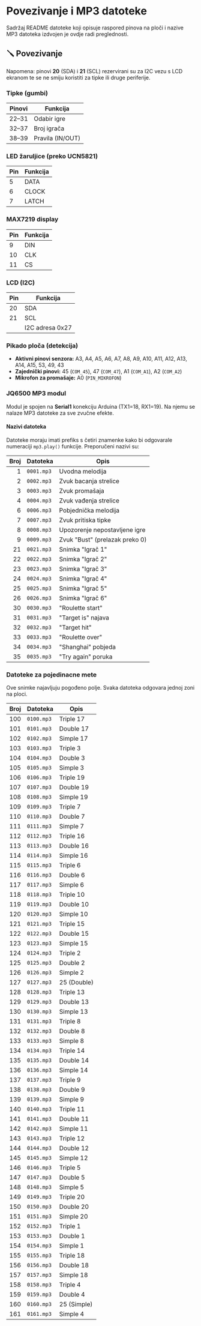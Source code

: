 # Povezivanje i MP3 datoteke

Sadržaj README datoteke koji opisuje raspored pinova na ploči i nazive MP3 datoteka izdvojen je ovdje radi preglednosti.

## 🪛 Povezivanje

Napomena: pinovi **20** (SDA) i **21** (SCL) rezervirani su za I2C vezu s LCD
ekranom te se ne smiju koristiti za tipke ili druge periferije.

### Tipke (gumbi)

| Pinovi | Funkcija         |
|--------|------------------|
| 22–31  | Odabir igre      |
| 32–37  | Broj igrača      |
| 38–39  | Pravila (IN/OUT) |

### LED žaruljice (preko UCN5821)

| Pin    | Funkcija         |
|--------|------------------|
| 5      | DATA             |
| 6      | CLOCK            |
| 7      | LATCH            |

### MAX7219 display

| Pin | Funkcija |
|-----|----------|
| 9   | DIN      |
| 10  | CLK      |
| 11  | CS       |

### LCD (I2C)

| Pin | Funkcija |
|-----|----------|
| 20  | SDA      |
| 21  | SCL      |
|     | I2C adresa 0x27 |

### Pikado ploča (detekcija)

- **Aktivni pinovi senzora:** A3, A4, A5, A6, A7, A8, A9, A10, A11, A12, A13, A14, A15, 53, 49, 43
- **Zajednički pinovi:** 45 (`COM_45`), 47 (`COM_47`), A1 (`COM_A1`), A2 (`COM_A2`)
- **Mikrofon za promašaje:** A0 (`PIN_MIKROFON`)

### JQ6500 MP3 modul

Modul je spojen na **Serial1** konekciju Arduina (TX1=18, RX1=19). Na njemu se nalaze MP3 datoteke za sve zvučne efekte.

#### Nazivi datoteka

Datoteke moraju imati prefiks s četiri znamenke kako bi odgovarale numeraciji `mp3.play()` funkcije. Preporučeni nazivi su:

| Broj | Datoteka        | Opis                     |
|-----:|-----------------|-------------------------|
| 1    | `0001.mp3`      | Uvodna melodija         |
| 2    | `0002.mp3`      | Zvuk bacanja strelice   |
| 3    | `0003.mp3`      | Zvuk promašaja          |
| 4    | `0004.mp3`      | Zvuk vađenja strelice   |
| 6    | `0006.mp3`      | Pobjednička melodija    |
| 7    | `0007.mp3`      | Zvuk pritiska tipke     |
| 8    | `0008.mp3`      | Upozorenje nepostavljene igre |
| 9    | `0009.mp3`      | Zvuk "Bust" (prelazak preko 0) |
| 21   | `0021.mp3`      | Snimka "Igrač 1"        |
| 22   | `0022.mp3`      | Snimka "Igrač 2"        |
| 23   | `0023.mp3`      | Snimka "Igrač 3"        |
| 24   | `0024.mp3`      | Snimka "Igrač 4"        |
| 25   | `0025.mp3`      | Snimka "Igrač 5"        |
| 26   | `0026.mp3`      | Snimka "Igrač 6"        |
| 30   | `0030.mp3`      | "Roulette start"        |
| 31   | `0031.mp3`      | "Target is" najava      |
| 32   | `0032.mp3`      | "Target hit"            |
| 33   | `0033.mp3`      | "Roulette over"         |
| 34   | `0034.mp3`      | "Shanghai" pobjeda      |
| 35   | `0035.mp3`      | "Try again" poruka      |

### Datoteke za pojedinacne mete

Ove snimke najavljuju pogođeno polje. Svaka datoteka odgovara jednoj zoni na ploci.

| Broj | Datoteka | Opis |
|-----:|---------|------|
| 100 | `0100.mp3` | Triple 17 |
| 101 | `0101.mp3` | Double 17 |
| 102 | `0102.mp3` | Simple 17 |
| 103 | `0103.mp3` | Triple 3 |
| 104 | `0104.mp3` | Double 3 |
| 105 | `0105.mp3` | Simple 3 |
| 106 | `0106.mp3` | Triple 19 |
| 107 | `0107.mp3` | Double 19 |
| 108 | `0108.mp3` | Simple 19 |
| 109 | `0109.mp3` | Triple 7 |
| 110 | `0110.mp3` | Double 7 |
| 111 | `0111.mp3` | Simple 7 |
| 112 | `0112.mp3` | Triple 16 |
| 113 | `0113.mp3` | Double 16 |
| 114 | `0114.mp3` | Simple 16 |
| 115 | `0115.mp3` | Triple 6 |
| 116 | `0116.mp3` | Double 6 |
| 117 | `0117.mp3` | Simple 6 |
| 118 | `0118.mp3` | Triple 10 |
| 119 | `0119.mp3` | Double 10 |
| 120 | `0120.mp3` | Simple 10 |
| 121 | `0121.mp3` | Triple 15 |
| 122 | `0122.mp3` | Double 15 |
| 123 | `0123.mp3` | Simple 15 |
| 124 | `0124.mp3` | Triple 2 |
| 125 | `0125.mp3` | Double 2 |
| 126 | `0126.mp3` | Simple 2 |
| 127 | `0127.mp3` | 25 (Double) |
| 128 | `0128.mp3` | Triple 13 |
| 129 | `0129.mp3` | Double 13 |
| 130 | `0130.mp3` | Simple 13 |
| 131 | `0131.mp3` | Triple 8 |
| 132 | `0132.mp3` | Double 8 |
| 133 | `0133.mp3` | Simple 8 |
| 134 | `0134.mp3` | Triple 14 |
| 135 | `0135.mp3` | Double 14 |
| 136 | `0136.mp3` | Simple 14 |
| 137 | `0137.mp3` | Triple 9 |
| 138 | `0138.mp3` | Double 9 |
| 139 | `0139.mp3` | Simple 9 |
| 140 | `0140.mp3` | Triple 11 |
| 141 | `0141.mp3` | Double 11 |
| 142 | `0142.mp3` | Simple 11 |
| 143 | `0143.mp3` | Triple 12 |
| 144 | `0144.mp3` | Double 12 |
| 145 | `0145.mp3` | Simple 12 |
| 146 | `0146.mp3` | Triple 5 |
| 147 | `0147.mp3` | Double 5 |
| 148 | `0148.mp3` | Simple 5 |
| 149 | `0149.mp3` | Triple 20 |
| 150 | `0150.mp3` | Double 20 |
| 151 | `0151.mp3` | Simple 20 |
| 152 | `0152.mp3` | Triple 1 |
| 153 | `0153.mp3` | Double 1 |
| 154 | `0154.mp3` | Simple 1 |
| 155 | `0155.mp3` | Triple 18 |
| 156 | `0156.mp3` | Double 18 |
| 157 | `0157.mp3` | Simple 18 |
| 158 | `0158.mp3` | Triple 4 |
| 159 | `0159.mp3` | Double 4 |
| 160 | `0160.mp3` | 25 (Simple) |
| 161 | `0161.mp3` | Simple 4 |

